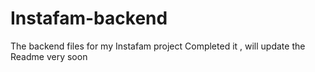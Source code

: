# Instafam-backend
The backend files for my Instafam project
Completed it , will update the Readme very soon

